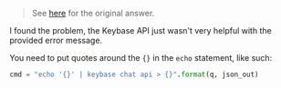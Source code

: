 
> See [here](https://stackoverflow.com/a/73804168/6456163) for the original answer.

I found the problem, the Keybase API just wasn't very helpful with the provided error message.

You need to put quotes around the `{}` in the `echo` statement, like such:

```python
cmd = "echo '{}' | keybase chat api > {}".format(q, json_out)
```
